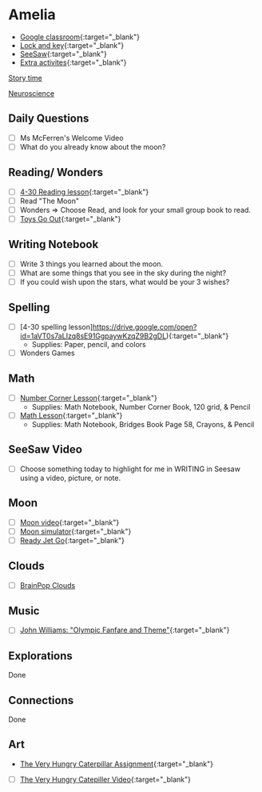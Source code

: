 # Amelia

- [Google classroom](https://classroom.google.com/){:target="_blank"}
- [Lock and key](https://www.ahschools.us/sign-in){:target="_blank"}
- [SeeSaw](https://app.seesaw.me/){:target="_blank"}
- [Extra activites](Amelia_extra){:target="_blank"}

[Story time](https://event.on24.com/wcc/r/2312322/A8719FDD230298A37F66E7ABE4C88446)

[Neuroscience](https://u3621843.ct.sendgrid.net/ls/click?upn=hcp-2BN-2B9tQOdxz5pMax1KAJ-2Fti8HTO9H5ncpT8C-2FYjpjyZusdVwTpi0JmGGktqJhmuywCS-2BC1ZlZOosufjF3tG5J1pPFS0xR64JXvXMcwyeWd4-2BRf3D9oO11ino22ntsyDkpG_Ba-2F237ZegUlLPbbJ6205G7A-2Fz569u9IuiK1-2BFs66t-2BpKbPDntd8xjRSydi-2Fc9U8VOqEoQhZ-2BhyEnbewYpKTuH6FnFzvpguR-2FLAwtG07-2BPr-2F4ou6hudb9JHAbBoy5pCYDPPs5Q8k-2B98XFVJg40g-2FlaI0xBJ-2BPysrLFpFoi5trNxU822OlfFzSTicWtc-2FjTlmx7gP4mHUI7FjaDZyyWjMpXsZKGZlVBTp2uxdSEFgu7zXtIBzfvfCbzmnJn-2F1YUAd7JUPT-2B-2FLNCswLnh4nQHlFMQs8-2BJtQ3kBh5SSp2SD6ipXY9ICBASW6rk-2BMI-2FgX0erkGUAPTGLp9m3ky9Wj1xd97pm7mgmIbDuxR5h1zO0FTw49C4g2C783sd0eAIo6T-2F-2F0tjrT5A3cTs8WAEbu9C-2FcuYx8LaJi6CDj3kVivbtDIJg-3D)

## Daily Questions
 - [ ] Ms McFerren's Welcome Video
 - [ ] What do you already know about the moon?

## Reading/ Wonders
  - [ ] [4-30 Reading lesson](https://drive.google.com/file/d/1Z8CSRwEa1LWZdeAFn4HGXwKMFv7jG_uo/view){:target="_blank"}
  - [ ] Read "The Moon"
  - [ ] Wonders => Choose Read, and look for your small group book to read.  
  - [ ] [Toys Go Out](https://docs.google.com/document/d/1ucISWm50hSFFfUmbYSedTSbLlBP3UXRR5yTle4iao7Y/edit?usp=sharing){:target="_blank"}

## Writing Notebook
- [ ] Write 3 things you learned about the moon.
- [ ] What are some things that you see in the sky during the night?
- [ ] If you could wish upon the stars, what would be your 3 wishes?

## Spelling
  - [ ] [4-30 spelling lesson]https://drive.google.com/open?id=1aVT0s7aLIzq8sE91GgpaywKzqZ9B2gDL){:target="_blank"}
  	- Supplies: Paper, pencil, and colors
  - [ ] Wonders Games

## Math
  - [ ] [Number Corner Lesson](https://drive.google.com/file/d/1qy9Tv6vIRL9qmV2ebnVna7ljQfUOHGdy/view?usp=sharing){:target="_blank"}
  	-  Supplies: Math Notebook, Number Corner Book, 120 grid, & Pencil
  - [ ] [Math Lesson](https://drive.google.com/file/d/1XPdmLd1G1jHmp4mbRKkMHIu7qFLg0a6a/view?usp=sharing){:target="_blank"} 
    - Supplies: Math Notebook, Bridges Book Page 58, Crayons, & Pencil

## SeeSaw Video
 - [ ] Choose something today to highlight for me in WRITING in Seesaw using a video, picture, or note.
 
## Moon
- [ ] [Moon video](https://www.pbs.org/video/d4k-the-moon-vxwv6a/){:target="_blank"}
- [ ] [Moon simulator](https://moon.nasa.gov/){:target="_blank"}
- [ ] [Ready Jet Go](https://pbskids.org/readyjetgo/videos){:target="_blank"}

## Clouds
- [ ] [BrainPop Clouds](https://www.brainpop.com/science/weather/clouds/)

## Music
- [ ] [John Williams: "Olympic Fanfare and Theme"](https://www.youtube.com/watch?v=MCqUESCoB1w){:target="_blank"}


## Explorations
Done

## Connections
Done
  
## Art
- [The Very Hungry Caterpillar Assignment](https://classroom.google.com/c/NTU1OTA3OTEyMzZa/a/NzIyNzQ2Mzg3MjJa/details){:target="_blank"}
- [ ] [The Very Hungry Catepiller Video](https://www.youtube.com/watch?v=75NQK-Sm1YY){:target="_blank"}
